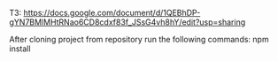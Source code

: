 ТЗ: https://docs.google.com/document/d/1QEBhDP-gYN7BMlMHtRNao6CD8cdxf83f_JSsG4vh8hY/edit?usp=sharing

After cloning project from repository run the following commands:
    npm install
